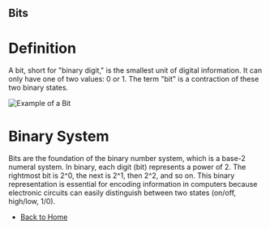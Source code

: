 ## Bits

# Definition

A bit, short for "binary digit," is the smallest unit of digital information. It can only have one of two values: 0 or 1. The term "bit" is a contraction of these two binary states.

![Example of a Bit](https://i.gyazo.com/f7ed9e61c1cff31f897d13cdf5dd4efb.png)


# Binary System

Bits are the foundation of the binary number system, which is a base-2 numeral system. In binary, each digit (bit) represents a power of 2. The rightmost bit is 2^0, the next is 2^1, then 2^2, and so on. This binary representation is essential for encoding information in computers because electronic circuits can easily distinguish between two states (on/off, high/low, 1/0).

- [Back to Home](README.md)
